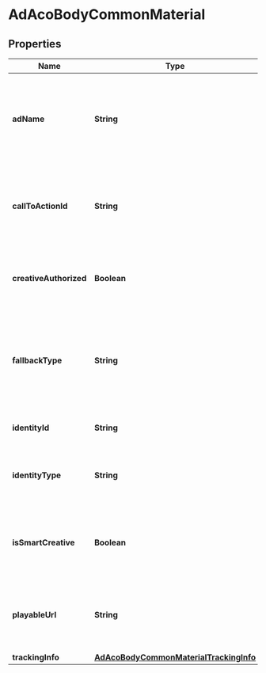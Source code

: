 # AdAcoBodyCommonMaterial

## Properties
Name | Type | Description | Notes
------------ | ------------- | ------------- | -------------
**adName** | **String** | Ad name. Set as \&quot; \&quot; (Empty string) for it to be automatically generated. The format of auto-generated ad name is- creative name + creation time (e.g. adcreative20210111190739). Character limit is 512 and cannot contain emoji. |  [optional]
**callToActionId** | **String** | The ID of the CTA portfolio that you want to use in your ads. A CTA portfolio is a group of auto-optimized CTAs. For details about auto-optimized CTAs, see [CTA recommendations &gt; Dynamic CTAs](https://ads.tiktok.com/marketing_api/docs?id&#x3D;1740307296329730) |  [optional]
**creativeAuthorized** | **Boolean** | Whether you grant displaying some of your ads in our TikTok for Business Creative Center. Only valid for non-US advertisers, the default value is &#x60;false&#x60;. |  [optional]
**fallbackType** | **String** | Fallback Type. If the audience do not have the app installed, you can have them fall back to install the app, or to view a specific web page.  Allowed values- &#x60;APP_INSTALL &#x60;, &#x60;WEBSITE&#x60;. If website is chosen, you need to specify the url via &#x60;landing_page_urls&#x60; field. |  [optional]
**identityId** | **String** | Identity ID, required when you use Spark Ads (&#x60;tiktok_item_id&#x60;). |  [optional]
**identityType** | **String** | Identity type. Required when you use Spark Ads (&#x60;tiktok_item_id&#x60;). Enum values- &#x60;AUTH_CODE&#x60;, &#x60;TT_USER&#x60;. For details about identities, see [Identities](https://ads.tiktok.com/marketing_api/docs?id&#x3D;1738958351620097). |  [optional]
**isSmartCreative** | **Boolean** | Whether the ad is a Smart Creative ad. Default value- &#x60;False&#x60;. Smart Creative is currently an allowlist-only feature. If you would like to access it, please contact your TikTok representative. |  [optional]
**playableUrl** | **String** | Playable material url, valid only in Pangle placement. You can get the url via the [/playable/get/](https://ads.tiktok.com/marketing_api/docs?id&#x3D;1737732758495234) endpoint. Note that all ads in the same ad group share the same playable material. |  [optional]
**trackingInfo** | [**AdAcoBodyCommonMaterialTrackingInfo**](AdAcoBodyCommonMaterialTrackingInfo.md) |  |  [optional]
